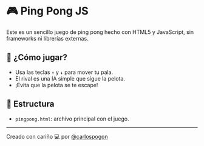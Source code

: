 # 🎮 Ping Pong JS

Este es un sencillo juego de ping pong hecho con HTML5 y JavaScript, sin frameworks ni librerías externas.

## 🚀 ¿Cómo jugar?

- Usa las teclas `↑` y `↓` para mover tu pala.
- El rival es una IA simple que sigue la pelota.
- ¡Evita que la pelota se te escape!

## 📁 Estructura

- `pingpong.html`: archivo principal con el juego.

---

Creado con cariño 💻 por [@carlospogon](https://github.com/carlospogon)
